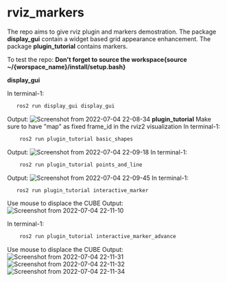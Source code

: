 # rviz_markers

 
The repo aims to give rviz plugin and markers demostration.
The package **display_gui** contain a widget based grid appearance enhancement.
The package **plugin_tutorial** contains markers.

To test the repo:
**Don't forget to source the workspace{source ~/{worspace_name}/install/setup.bash}** 

**display_gui**

In terminal-1:
```bash
   ros2 run display_gui display_gui 

```
Output:
![Screenshot from 2022-07-04 22-08-34](https://user-images.githubusercontent.com/22745024/177194787-460f9a82-a8d1-4ab5-b09c-f6ad70dc737c.png)
**plugin_tutorial**
Make sure to have "map" as fixed frame_id in the rviz2 visualization
In terminal-1:
```bash
    ros2 run plugin_tutorial basic_shapes

```
Output:
![Screenshot from 2022-07-04 22-09-18](https://user-images.githubusercontent.com/22745024/177194863-90e54b32-a82d-4cdd-88c1-dcd4d888c729.png)
In terminal-1:
```bash
    ros2 run plugin_tutorial points_and_line

```
Output:
![Screenshot from 2022-07-04 22-09-45](https://user-images.githubusercontent.com/22745024/177194906-aef87bbe-1973-4b67-a796-ef9b4eed5214.png)
In terminal-1:
```bash
   ros2 run plugin_tutorial interactive_marker

```
Use mouse to displace the CUBE
Output:
![Screenshot from 2022-07-04 22-11-10](https://user-images.githubusercontent.com/22745024/177194929-30c289d0-4009-4490-99d6-53c395223517.png)

In terminal-1:
```bash
    ros2 run plugin_tutorial interactive_marker_advance 

```
Use mouse to displace the CUBE
Output:
![Screenshot from 2022-07-04 22-11-31](https://user-images.githubusercontent.com/22745024/177194997-3dc8be8a-22d4-41cb-93c3-1038191652ac.png)
![Screenshot from 2022-07-04 22-11-32](https://user-images.githubusercontent.com/22745024/177195010-051db5f5-2f0f-4fdd-8132-8c1105b4fadf.png)
![Screenshot from 2022-07-04 22-11-34](https://user-images.githubusercontent.com/22745024/177195018-0d242452-2335-44ad-bcda-2e580bb78434.png)


